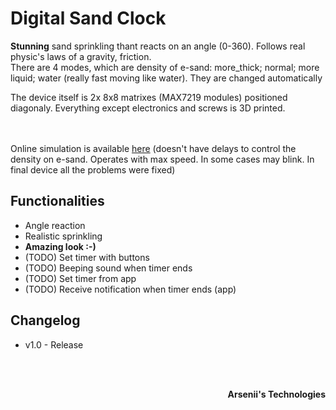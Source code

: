 # Digital Sand Clock
**Stunning** sand sprinkling thant reacts on an angle (0-360). Follows real physic's laws of a gravity, friction. <br>
There are 4 modes, which are density of e-sand: more_thick; normal; more liquid; water (really fast moving like water). They are changed automatically

The device itself is 2x 8x8 matrixes (MAX7219 modules) positioned diagonaly. Everything except electronics and screws is 3D printed. 

<br> <br>
Online simulation is available <a href="https://exch.com.ua/e-sand_clock/e-sand_clock.html">here</a> (doesn't have delays to control the density on e-sand. Operates with max speed. In some cases may blink. In final device all the problems were fixed)

## Functionalities
- Angle reaction
- Realistic sprinkling
- **Amazing look :-)**
- (TODO) Set timer with buttons
- (TODO) Beeping sound when timer ends
- (TODO) Set timer from app
- (TODO) Receive notification when timer ends (app)

## Changelog
- v1.0 - Release


<br><br>
<p align="right"><strong>Arsenii's Technologies</strong></p>

